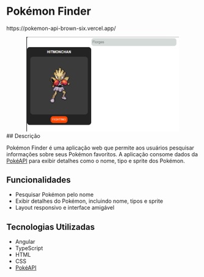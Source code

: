 # Pokémon Finder
<p>
https://pokemon-api-brown-six.vercel.app/
</p>
<div style="text-align: center;">
  <img src="public/{98ACFE1D-F5CF-4A83-B6AC-80CFB14C9C23}.png" alt="Hitmonchan" width="400">
</div>
## Descrição

Pokémon Finder é uma aplicação web que permite aos usuários pesquisar informações sobre seus Pokémon favoritos. A aplicação consome dados da [PokéAPI](https://pokeapi.co/) para exibir detalhes como o nome, tipo e sprite dos Pokémon.

## Funcionalidades

- Pesquisar Pokémon pelo nome
- Exibir detalhes do Pokémon, incluindo nome, tipos e sprite
- Layout responsivo e interface amigável

## Tecnologias Utilizadas

- Angular
- TypeScript
- HTML
- CSS
- [PokéAPI](https://pokeapi.co/)
